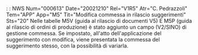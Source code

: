  :  : NWS Num="000613" Date="20021210" Rel="V1R5" Atr="C. Pedrazzoli" Tem="APP" App="M5" Tit="Modifica commessa in rilascio suggerimenti" Sts="20"
Nelle tabelle M5V (guida al rilascio di documenti V5) E M5P (guida al rilascio di ordini di produzione) è stato aggiunto un campo (V2/SINO) di gestione commessa.
Se impostato, all'atto dell'applicazione del suggerimento con modifica, viene presentata la commessa del suggerimento stesso, con la possibilità di variarla.
